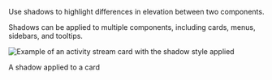 Use shadows to highlight differences in elevation between two components.

Shadows can be applied to multiple components, including cards, menus, sidebars, and tooltips.

![Example of an activity stream card with the shadow style applied](../images/patterns/shadows/elevation-example.jpg)

<figcaption>A shadow applied to a card</figcaption>
